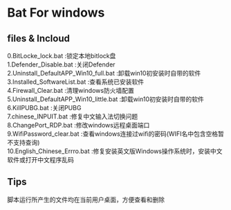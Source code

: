 # Bat For windows

## files & Incloud

0.BitLocke_lock.bat :锁定本地bitlock盘  
1.Defender_Disable.bat :关闭Defender   
2.Uninstall_DefaultAPP_Win10_full.bat :卸载win10初安装时自带的软件   
3.Installed_SoftwareList.bat :查看系统已安装软件   
4.Firewall_Clear.bat :清理windows防火墙配置   
5.Uninstall_DefaultAPP_Win10_little.bat :卸载win10初安装时自带的软件  
6.KillPUBG.bat :关闭PUBG   
7.chinese_INPUIT.bat :修复中文输入法切换问题  
8.ChangePort_RDP.bat :修改windows远程桌面端口  
9.WifiPassword_clear.bat :查看windows连接过wifi的密码(WIFI名中包含空格暂不支持查询)  
10.English_Chinese_Errro.bat :修复安装英文版Windows操作系统时，安装中文软件或打开中文程序乱码

## Tips
脚本运行所产生的文件均在当前用户桌面，方便查看和删除

